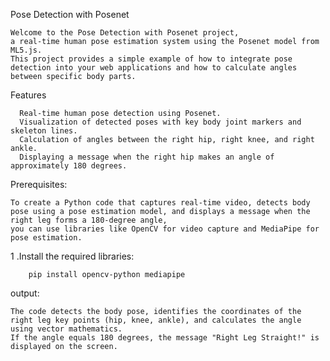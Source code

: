 Pose Detection with Posenet

    Welcome to the Pose Detection with Posenet project, 
    a real-time human pose estimation system using the Posenet model from ML5.js. 
    This project provides a simple example of how to integrate pose detection into your web applications and how to calculate angles between specific body parts.

Features

      Real-time human pose detection using Posenet.
      Visualization of detected poses with key body joint markers and skeleton lines.
      Calculation of angles between the right hip, right knee, and right ankle.
      Displaying a message when the right hip makes an angle of approximately 180 degrees.

Prerequisites:
    
    To create a Python code that captures real-time video, detects body pose using a pose estimation model, and displays a message when the right leg forms a 180-degree angle,
    you can use libraries like OpenCV for video capture and MediaPipe for pose estimation.

1 .Install the required libraries:

        pip install opencv-python mediapipe
output:
    
    The code detects the body pose, identifies the coordinates of the right leg key points (hip, knee, ankle), and calculates the angle using vector mathematics.
    If the angle equals 180 degrees, the message "Right Leg Straight!" is displayed on the screen.
